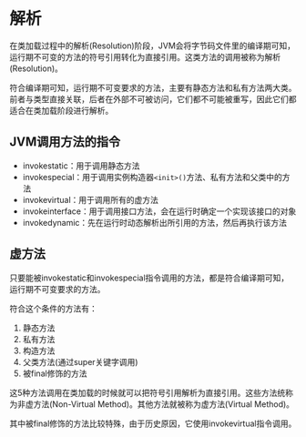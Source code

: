 # 解析

在类加载过程中的解析(Resolution)阶段，JVM会将字节码文件里的编译期可知，运行期不可变的方法的符号引用转化为直接引用。这类方法的调用被称为解析(Resolution)。

符合编译期可知，运行期不可变要求的方法，主要有静态方法和私有方法两大类。前者与类型直接关联，后者在外部不可被访问，它们都不可能被重写，因此它们都适合在类加载阶段进行解析。

## JVM调用方法的指令

- invokestatic：用于调用静态方法
- invokespecial：用于调用实例构造器`<init>()`方法、私有方法和父类中的方法
- invokevirtual：用于调用所有的虚方法
- invokeinterface：用于调用接口方法，会在运行时确定一个实现该接口的对象
- invokedynamic：先在运行时动态解析出所引用的方法，然后再执行该方法

## 虚方法

只要能被invokestatic和invokespecial指令调用的方法，都是符合编译期可知，运行期不可变要求的方法。

符合这个条件的方法有：

1. 静态方法
2. 私有方法
3. 构造方法
4. 父类方法(通过super关键字调用)
5. 被final修饰的方法

这5种方法调用在类加载的时候就可以把符号引用解析为直接引用。这些方法统称为非虚方法(Non-Virtual Method)。其他方法就被称为虚方法(Virtual Method)。

其中被final修饰的方法比较特殊，由于历史原因，它使用invokevirtual指令调用。
